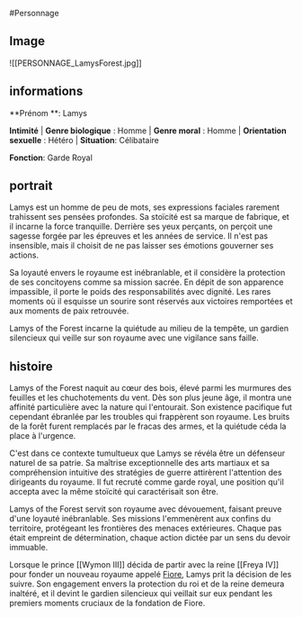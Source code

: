 #Personnage 
## Image
![[PERSONNAGE_LamysForest.jpg]]

## informations
**Prénom **: Lamys

**Intimité**
| **Genre biologique** : Homme
| **Genre moral** : Homme
| **Orientation sexuelle** : Hétéro
| **Situation**: Célibataire

**Fonction**: Garde Royal
## portrait
Lamys est un homme de peu de mots, ses expressions faciales rarement trahissent ses pensées profondes. Sa stoïcité est sa marque de fabrique, et il incarne la force tranquille. Derrière ses yeux perçants, on perçoit une sagesse forgée par les épreuves et les années de service. Il n'est pas insensible, mais il choisit de ne pas laisser ses émotions gouverner ses actions.

Sa loyauté envers le royaume est inébranlable, et il considère la protection de ses concitoyens comme sa mission sacrée. En dépit de son apparence impassible, il porte le poids des responsabilités avec dignité. Les rares moments où il esquisse un sourire sont réservés aux victoires remportées et aux moments de paix retrouvée.

Lamys of the Forest incarne la quiétude au milieu de la tempête, un gardien silencieux qui veille sur son royaume avec une vigilance sans faille.
## histoire
Lamys of the Forest naquit au cœur des bois, élevé parmi les murmures des feuilles et les chuchotements du vent. Dès son plus jeune âge, il montra une affinité particulière avec la nature qui l'entourait. Son existence pacifique fut cependant ébranlée par les troubles qui frappèrent son royaume. Les bruits de la forêt furent remplacés par le fracas des armes, et la quiétude céda la place à l'urgence.

C'est dans ce contexte tumultueux que Lamys se révéla être un défenseur naturel de sa patrie. Sa maîtrise exceptionnelle des arts martiaux et sa compréhension intuitive des stratégies de guerre attirèrent l'attention des dirigeants du royaume. Il fut recruté comme garde royal, une position qu'il accepta avec la même stoïcité qui caractérisait son être.

Lamys of the Forest servit son royaume avec dévouement, faisant preuve d'une loyauté inébranlable. Ses missions l'emmenèrent aux confins du territoire, protégeant les frontières des menaces extérieures. Chaque pas était empreint de détermination, chaque action dictée par un sens du devoir immuable.

Lorsque le prince [[Wymon III]] décida de partir avec la reine [[Freya IV]] pour fonder un nouveau royaume appelé [Fiore](Fiore.md), Lamys prit la décision de les suivre. Son engagement envers la protection du roi et de la reine demeura inaltéré, et il devint le gardien silencieux qui veillait sur eux pendant les premiers moments cruciaux de la fondation de Fiore.
